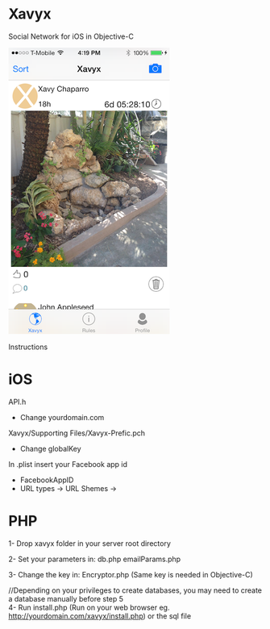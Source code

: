 # Xavyx
Social Network for iOS in Objective-C

![Week selector](https://raw.githubusercontent.com/cxca/Xavyx/master/AppImg.png)

Instructions

iOS
========
API.h
- Change yourdomain.com

Xavyx/Supporting Files/Xavyx-Prefic.pch
- Change globalKey

In .plist insert your Facebook app id
- FacebookAppID <FacebookAppID>
- URL types ->  URL Shemes -> <FacebookAppID>


PHP
========
1- Drop xavyx folder in your server root directory

2- Set your parameters in:
	db.php
	emailParams.php
	
3- Change the key in:
	Encryptor.php (Same key is needed in Objective-C)
	
  //Depending on your privileges to create databases, you may need to create a database manually before step 5	
4- Run install.php (Run on your web browser eg. http://yourdomain.com/xavyx/install.php) or the sql file
